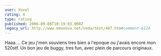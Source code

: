 ```yaml
---
user: Voxel
rating: 4
type: rating
published: 2006-09-08T10:19:03.000Z
legacy_url: http://www.emunova.net/veda/test/487.htm#comment-6124
---
```

Haaa.... Ce jeu j'men souviens tres bien a l'epoque ou j'avais encore mon 520stf. Un bon jeu de buggy, tres fun, avec plein de parcours originaux.